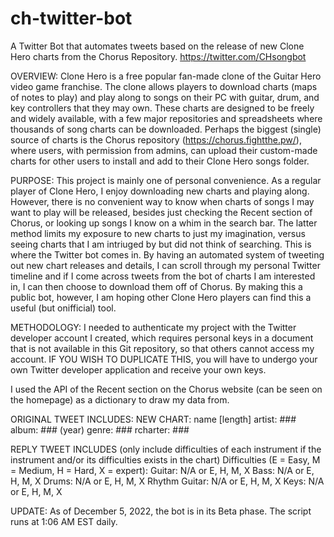 # ch-twitter-bot
A Twitter Bot that automates tweets based on the release of new Clone Hero charts from the Chorus Repository.
https://twitter.com/CHsongbot

OVERVIEW:
Clone Hero is a free popular fan-made clone of the Guitar Hero video game franchise. The clone allows players to download charts (maps of notes to play) and play along to songs on their PC with guitar, drum, and key controllers that they may own. These charts are designed to be freely and widely available, with a few major repositories and spreadsheets where thousands of song charts can be downloaded. Perhaps the biggest (single) source of charts is the Chorus repository (https://chorus.fightthe.pw/), where users, with permission from admins, can upload their custom-made charts for other users to install and add to their Clone Hero songs folder.

PURPOSE:
This project is mainly one of personal convenience. As a regular player of Clone Hero, I enjoy downloading new charts and playing along. However, there is no convenient way to know when charts of songs I may want to play will be released, besides just checking the Recent section of Chorus, or looking up songs I know on a whim in the search bar. The latter method limits my exposure to new charts to just my imagination, versus seeing charts that I am intriuged by but did not think of searching. This is where the Twitter bot comes in. By having an automated system of tweeting out new chart releases and details, I can scroll through my personal Twitter timeline and if I come across tweets from the bot of charts I am interested in, I can then choose to download them off of Chorus. By making this a public bot, however, I am hoping other Clone Hero players can find this a useful (but onifficial) tool.

METHODOLOGY:
I needed to authenticate my project with the Twitter developer account I created, which requires personal keys in a document that is not available in this Git repository, so that others cannot access my account. IF YOU WISH TO DUPLICATE THIS, you will have to undergo your own Twitter developer application and receive your own keys. 

I used the API of the Recent section on the Chorus website (can be seen on the homepage) as a dictionary to draw my data from.

ORIGINAL TWEET INCLUDES:
    NEW CHART: name [length]
    artist: ###
    album: ### (year)
    genre: ###
    rcharter: ###

REPLY TWEET INCLUDES (only include difficulties of each instrument if the instrument and/or its difficulties exists in the chart)
    Difficulties (E = Easy, M = Medium, H = Hard, X = expert):
    Guitar: N/A or E, H, M, X
    Bass: N/A or E, H, M, X
    Drums: N/A or E, H, M, X
    Rhythm Guitar: N/A or E, H, M, X
    Keys: N/A or E, H, M, X
    
UPDATE: As of December 5, 2022, the bot is in its Beta phase. The script runs at 1:06 AM EST daily.

